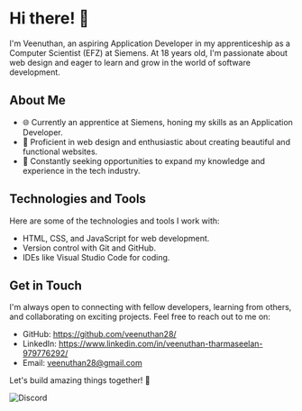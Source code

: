 # Hi there! 👋

I'm Veenuthan, an aspiring Application Developer in my apprenticeship as a Computer Scientist (EFZ) at Siemens. At 18 years old, I'm passionate about web design and eager to learn and grow in the world of software development.

## About Me

- 🌐 Currently an apprentice at Siemens, honing my skills as an Application Developer.
- 🔧 Proficient in web design and enthusiastic about creating beautiful and functional websites.
- 🚀 Constantly seeking opportunities to expand my knowledge and experience in the tech industry.

## Technologies and Tools

Here are some of the technologies and tools I work with:

- HTML, CSS, and JavaScript for web development.
- Version control with Git and GitHub.
- IDEs like Visual Studio Code for coding.

## Get in Touch

I'm always open to connecting with fellow developers, learning from others, and collaborating on exciting projects. Feel free to reach out to me on:

- GitHub: https://github.com/veenuthan28/
- LinkedIn: https://www.linkedin.com/in/veenuthan-tharmaseelan-979776292/
- Email: veenuthan28@gmail.com

Let's build amazing things together! 🚀

![Discord](https://lanyard.cnrad.dev/api/801534844135538740)

